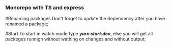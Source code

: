 ### Monorepo with TS and express

#Renaming packages
Don't forget to update the dependency after you have renamed a package;

#Start
To start in watch mode type ***yarn start:dev***, else you will get all packeges runnign without wathing on changes and without output;
